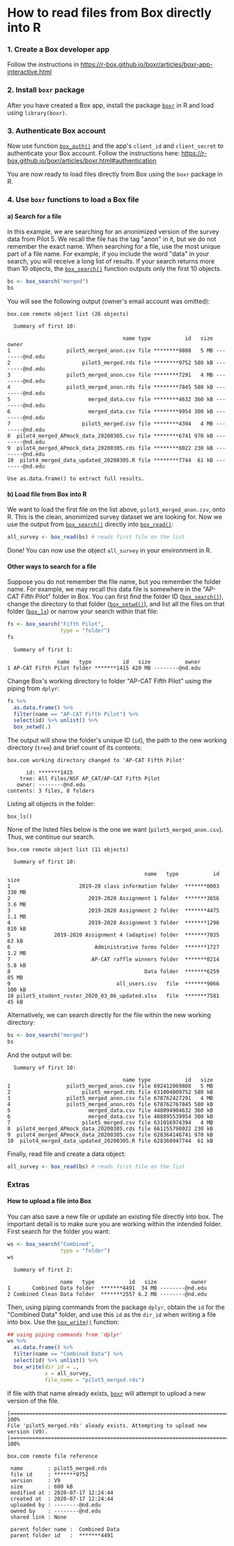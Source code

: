 
# How to read files from Box directly into R

### 1. Create a Box developer app

Follow the instructions in https://r-box.github.io/boxr/articles/boxr-app-interactive.html

### 2. Install `boxr` package

After you have created a Box app, install the package [`boxr`](https://r-box.github.io/boxr/) in R and load using `library(boxr)`.

### 3. Authenticate Box account

Now use function [`box_auth()`](https://r-box.github.io/boxr/reference/box_auth.html) and the app's `client_id` and `client_secret` to authenticate your Box account. Follow the instructions here: https://r-box.github.io/boxr/articles/boxr.html#authentication 

You are now ready to load files directly from Box using the `boxr` package in R.

### 4. Use `boxr` functions to load a Box file

#### a) Search for a file

In this example, we are searching for an anonimized version of the survey data from Pilot 5. We recall the file has the tag "anon" in it, but we do not remember the exact name. When searching for a file, use the most unique part of a file name. For example, if you include the word "data" in your search, you will receive a long list of results. If your search returns more than 10 objects, the [`box_search()`](https://r-box.github.io/boxr/reference/box_search.html) function outputs only the first 10 objects.
```R
bs <- box_search("merged")
bs
```

You will see the following output (owner's email account was omitted):

    box.com remote object list (26 objects)

      Summary of first 10:

                                         name type           id   size           owner
    1                  pilot5_merged_anon.csv file ********9808   5 MB --------@nd.edu
    2                       pilot5_merged.rds file ********9752 580 kB --------@nd.edu
    3                  pilot5_merged_anon.csv file ********7291   4 MB --------@nd.edu
    4                  pilot5_merged_anon.rds file ********7845 580 kB --------@nd.edu
    5                         merged_data.csv file ********4632 360 kB --------@nd.edu
    6                         merged_data.csv file ********9954 300 kB --------@nd.edu
    7                       pilot5_merged.csv file ********4394   4 MB --------@nd.edu
    8  pilot4_merged_APmock_data_20200305.csv file ********6741 970 kB --------@nd.edu
    9  pilot4_merged_APmock_data_20200305.rds file ********8022 230 kB --------@nd.edu
    10  pilot4_merged_data_updated_20200305.R file ********7744  61 kB --------@nd.edu
  
    Use as.data.frame() to extract full results.

#### b) Load file from Box into R

We want to load the first file on the list above, `pilot5_merged_anon.csv`, onto R. This is the clean, anonimized survey dataset we are looking for. Now we use the output from [`box_search()`](https://r-box.github.io/boxr/reference/box_search.html) directly into [`box_read()`](https://r-box.github.io/boxr/reference/box_read.html):

```R
all_survey <- box_read(bs) # reads first file on the list
```

Done! You can now use the object `all_survey` in your environment in R.

#### Other ways to search for a file

Suppose you do not remember the file name, but you remember the folder name. For example, we may recall this data file is somewhere in the "AP-CAT Fifth Pilot" folder in Box. You can first find the folder ID ([`box_search()`](https://r-box.github.io/boxr/reference/box_search.html)), change the directory to that folder ([`box_setwd()`](https://r-box.github.io/boxr/reference/box_setwd.html)), and list all the files on that folder ([`box_ls`](https://r-box.github.io/boxr/reference/box_ls.html)) or narrow your search within that file:

```R
fs <- box_search("Fifth Pilot",
                 type = "folder")
fs
```

      Summary of first 1:

                    name   type          id   size           owner
    1 AP-CAT Fifth Pilot folder *******1415 420 MB --------@nd.edu

Change Box's working directory to folder "AP-CAT Fifth Pilot" using the piping from `dplyr`:
```R
fs %>%
  as.data.frame() %>%
  filter(name == "AP-CAT Fifth Pilot") %>%
  select(id) %>% unlist() %>%
  box_setwd(.)
```

The output will show the folder's unique ID (`id`), the path to the new working directory (`tree`) and brief count of its contents:

    box.com working directory changed to 'AP-CAT Fifth Pilot'

          id: *******1415
        tree: All Files/NSF AP_CAT/AP-CAT Fifth Pilot
       owner: --------@nd.edu
    contents: 3 files, 8 folders

Listing all objects in the folder:
```
box_ls()
```

None of the listed files below is the one we want (`pilot5_merged_anon.csv`). Thus, we continue our search.

    box.com remote object list (11 objects)

      Summary of first 10:

                                                name   type           id   size
    1                      2019-20 class information folder  *******0003 330 MB
    2                         2019-2020 Assignment 1 folder  *******3656 3.6 MB
    3                         2019-2020 Assignment 2 folder  *******4475 1.1 MB
    4                         2019-2020 Assignment 3 folder  *******1296 810 kB
    5              2019-2020 Assignment 4 (adaptive) folder  *******7035  63 kB
    6                           Administrative forms folder  *******1727 1.2 MB
    7                          AP-CAT raffle winners folder  *******0214 5.8 kB
    8                                           Data folder  *******6259  85 MB
    9                                  all_users.csv   file  *******9066 100 kB
    10 pilot5_student_roster_2020_03_06_updated.xlsx   file  *******7581  45 kB

Alternatively, we can search directly for the file within the new working directory:

```R
bs <- box_search("merged")
bs
```

And the output will be:

      Summary of first 10:

                                         name type           id   size
    1                  pilot5_merged_anon.csv file 692412069808   5 MB
    2                       pilot5_merged.rds file 631004009752 580 kB
    3                  pilot5_merged_anon.csv file 678762427291   4 MB
    4                  pilot5_merged_anon.rds file 678762767845 580 kB
    5                         merged_data.csv file 448094904632 360 kB
    6                         merged_data.csv file 408895539954 300 kB
    7                       pilot5_merged.csv file 631016974394   4 MB
    8  pilot4_merged_APmock_data_20200305.rds file 661155798022 230 kB
    9  pilot4_merged_APmock_data_20200305.csv file 628364146741 970 kB
    10  pilot4_merged_data_updated_20200305.R file 628360947744  61 kB

Finally, read file and create a data object:
```R
all_survey <- box_read(bs) # reads first file on the list
```


### Extras

#### How to upload a file into Box

You can also save a new file or update an existing file directly into box. The important detail is to make sure you are working within the intended folder. First search for the folder you want:

```R
ws <- box_search("Combined",
                 type = "folder")
ws
```

      Summary of first 2:

                     name   type           id   size           owner
    1       Combined Data folder  *******4491  34 MB --------@nd.edu
    2 Combined Clean Data folder  *******2557 6.2 MB --------@nd.edu

Then, using piping commands from the package `dplyr`, obtain the `id` for the "Combined Data" folder, and use this `id` as the `dir_id` when writing a file into box. Use the [`box_write()`](https://r-box.github.io/boxr/reference/box_write.html) function:

```R
## using piping commands from 'dplyr'  
ws %>%
  as.data.frame() %>%
  filter(name == "Combined Data") %>%
  select(id) %>% unlist() %>%
  box_write(dir_id = .,
            x = all_survey,
            file_name = "pilot5_merged.rds")
```

If file with that name already exists, [`boxr`](https://r-box.github.io/boxr/) will attempt to upload a new version of the file.

    |======================================================================| 100%
    File 'pilot5_merged.rds' aleady exists. Attempting to upload new version (V9).
    |======================================================================| 100%

    box.com remote file reference

     name        : pilot5_merged.rds 
     file id     : *******9752 
     version     : V9 
     size        : 600 kB 
     modified at : 2020-07-17 12:24:44 
     created at  : 2020-07-17 12:24:44 
     uploaded by : --------@nd.edu 
     owned by    : --------@nd.edu 
     shared link : None 

     parent folder name :  Combined Data 
     parent folder id   :  *******4491 

